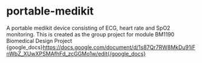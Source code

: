 # portable-medikit
A portable medikit device consisting of ECG, heart rate and SpO2 monitoring. This is created as the group project for module BM1190 Biomedical Design Project
{google_docs}https://docs.google.com/document/d/1s87Qr7RW8MkDu91iFnWbZ_XUwXPSMAfhFd_zcGGMo1w/edit{/google_docs}
